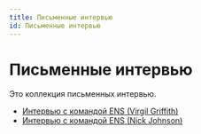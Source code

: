 ```yaml
---
title: Письменные интервью
id: Письменные интервью
---
```


# Письменные интервью

Это коллекция письменных интервью.

* [Интервью с командой ENS (Virgil Griffith)](https://medium.com/the-ethereum-name-service/interview-with-ens-team-virgil-griffith-4dd1dcf9d13f)
* [Интервью с командой ENS (Nick Johnson)](https://medium.com/the-ethereum-name-service/interview-with-ens-team-nick-johnson-d98fb296d228)

